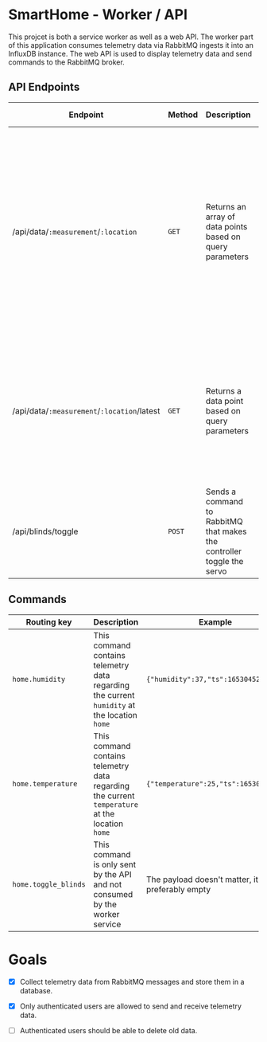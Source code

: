 # SmartHome - Worker / API

This projcet is both a service worker as well as a web API. The worker part of this application consumes telemetry data via RabbitMQ ingests it into an InfluxDB instance. The web API is used to display telemetry data and send commands to the RabbitMQ broker.

## API Endpoints

|Endpoint|Method|Description|URL parameters|Query parameters|
|---|---|---|---|---|
|/api/data/`:measurement`/`:location`|`GET`|Returns an array of data points based on query parameters|`:measurement`<br/>The type of telemetry data, supported values are `temperature` or `humidity`<br/>`:location`.<br/>The location of capture, only supportedd value is `home`.|`offset_ts`<br/>Returns data points collected after the specified unix timestamp<br/>`offset_minutes`<br/>Returns data points collected since the specified amount of seconds ago<br/>`offset_hours`<br/>Same as `offset_minutes` but in hours</br>`offset_days`<br/>Same as `offset_minutes` but in days|
|/api/data/`:measurement`/`:location`/latest|`GET`|Returns a data point based on query parameters|`:measurement`<br/>The type of telemetry data, supported values are `temperature` or `humidity`<br/>`:location`.<br/>The location of capture, only supportedd value is `home`.|`offset_days`<br/>Returns data points collected since the specified amount of seconds ago<br/>|
|/api/blinds/toggle|`POST`|Sends a command to RabbitMQ that makes the controller toggle the servo|||

## Commands

|Routing key|Description|Example|
|---|---|---|
|`home.humidity`|This command contains telemetry data regarding the current `humidity` at the location `home`|`{"humidity":37,"ts":1653045263}`|
|`home.temperature`|This command contains telemetry data regarding the current `temperature` at the location `home`|`{"temperature":25,"ts":1653045298}`|
|`home.toggle_blinds`|This command is only sent by the API and not consumed by the worker service|The payload doesn't matter, it's preferably empty|

# Goals
- [x] Collect telemetry data from RabbitMQ messages and store them in a database.
- [x] Only authenticated users are allowed to send and receive telemetry data.
- [ ] Authenticated users should be able to delete old data.

